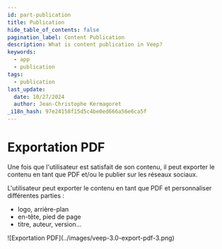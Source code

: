 ```yaml
---
id: part-publication
title: Publication
hide_table_of_contents: false
pagination_label: Content Publication
description: What is content publication in Veep?
keywords:
  - app
  - publication
tags:
  - publication
last_update:
  date: 10/27/2024
  author: Jean-Christophe Kermagoret
_i18n_hash: 97e24158f15d5c4be0ed666a56e6ca5f
---
```

# Exportation PDF

Une fois que l'utilisateur est satisfait de son contenu, il peut exporter le contenu en tant que PDF et/ou le publier sur les réseaux sociaux.

L'utilisateur peut exporter le contenu en tant que PDF et personnaliser différentes parties :
* logo, arrière-plan
* en-tête, pied de page
* titre, auteur, version...

<div class="zoom screenshot">
![Exportation PDF](../images/veep-3.0-export-pdf-3.png)
</div>
